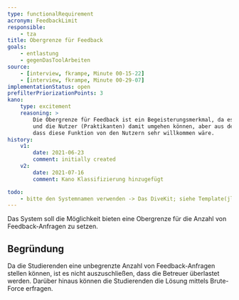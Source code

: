 ```yaml
---
type: functionalRequirement
acronym: FeedbackLimit
responsible:
    - tza
title: Obergrenze für Feedback
goals:
    - entlastung
    - gegenDasToolArbeiten
source:
    - [interview, fkrampe, Minute 00-15-22]
    - [interview, fkrampe, Minute 00-29-07]
implementationStatus: open
prefilterPriorizationPoints: 3
kano:
    type: excitement
    reasoning: >
        Die Obergrenze für Feedback ist ein Begeisterungsmerkmal, da es derzeit nicht implementiert ist
        und die Nutzer (Praktikanten) damit umgehen können, aber aus dem Stakeholder-Interview war klar,
        dass diese Funktion von den Nutzern sehr willkommen wäre.
history:
    v1:
        date: 2021-06-23
        comment: initially created
    v2:
        date: 2021-07-16
        comment: Kano Klassifizierung hinzugefügt

todo:
    - bitte den Systemnamen verwenden -> Das DiveKit; siehe Template(jlü)
---
```


Das System soll die Möglichkeit bieten eine Obergrenze für die Anzahl von Feedback-Anfragen zu setzen.

## Begründung

Da die Studierenden eine unbegrenzte Anzahl von Feedback-Anfragen stellen können, ist es nicht auszuschließen,
dass die Betreuer überlastet werden. Darüber hinaus können die Studierenden die Lösung
mittels Brute-Force erfragen.


